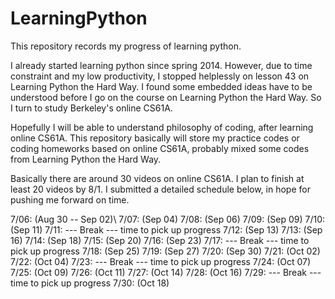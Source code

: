 LearningPython
==============

This repository records my progress of learning python.

I already started learning python since spring 2014. However, due to time constraint and my low productivity, I stopped
helplessly on lesson 43 on Learning Python the Hard Way. I found some embedded ideas have to be understood before I go on
the course on Learning Python the Hard Way. So I turn to study Berkeley's online CS61A.

Hopefully I will be able to understand philosophy of coding, after learning online CS61A. This repository basically will
store my practice codes or coding homeworks based on online CS61A, probably mixed some codes from Learning Python the Hard
Way.

Basically there are around 30 videos on online CS61A. I plan to finish at least 20 videos by 8/1. I submitted a detailed
schedule below, in hope for pushing me forward on time.

7/06: (Aug 30 -- Sep 02)\\
7/07: (Sep 04)
7/08: (Sep 06)
7/09: (Sep 09)
7/10: (Sep 11)
7/11: --- Break --- time to pick up progress
7/12: (Sep 13)
7/13: (Sep 16)
7/14: (Sep 18)
7/15: (Sep 20)
7/16: (Sep 23)
7/17: --- Break --- time to pick up progress
7/18: (Sep 25)
7/19: (Sep 27)
7/20: (Sep 30)
7/21: (Oct 02)
7/22: (Oct 04)
7/23: --- Break --- time to pick up progress
7/24: (Oct 07)
7/25: (Oct 09)
7/26: (Oct 11)
7/27: (Oct 14)
7/28: (Oct 16)
7/29: --- Break --- time to pick up progress
7/30: (Oct 18)







